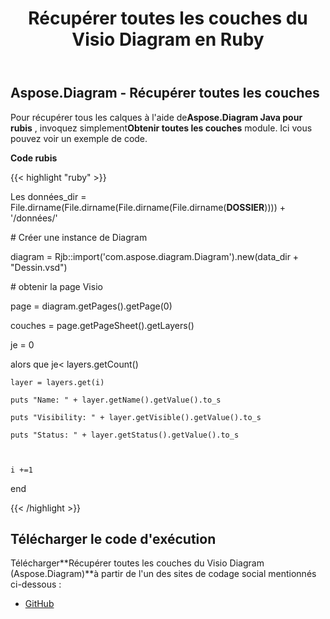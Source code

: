 ﻿---
title: Récupérer toutes les couches du Visio Diagram en Ruby
type: docs
weight: 30
url: /fr/java/retrieve-all-layers-from-the-visio-diagram-in-ruby/
---
## **Aspose.Diagram - Récupérer toutes les couches**
 Pour récupérer tous les calques à l'aide de**Aspose.Diagram Java pour rubis** , invoquez simplement**Obtenir toutes les couches** module. Ici vous pouvez voir un exemple de code.

**Code rubis**

{{< highlight "ruby" >}}

 Les données_dir = File.dirname(File.dirname(File.dirname(File.dirname(__DOSSIER__)))) + '/données/'

\# Créer une instance de Diagram

diagram = Rjb::import('com.aspose.diagram.Diagram').new(data_dir + "Dessin.vsd")

\# obtenir la page Visio

page = diagram.getPages().getPage(0)

couches = page.getPageSheet().getLayers()

je = 0

 alors que je< layers.getCount()

    layer = layers.get(i)

    puts "Name: " + layer.getName().getValue().to_s

    puts "Visibility: " + layer.getVisible().getValue().to_s

    puts "Status: " + layer.getStatus().getValue().to_s



    i +=1

end

{{< /highlight >}}
## **Télécharger le code d'exécution**
 Télécharger**Récupérer toutes les couches du Visio Diagram (Aspose.Diagram)**à partir de l'un des sites de codage social mentionnés ci-dessous :

- [GitHub](https://github.com/asposediagram/Aspose.Diagram-for-Java/blob/master/Plugins/Aspose_Diagram_Java_for_Ruby/lib/asposediagramjava/Layers/getalllayers.rb)
